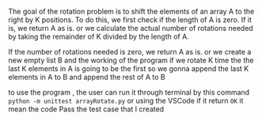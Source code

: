 The goal of the rotation problem is to shift the elements of an array A to the right by K positions. To do this, we first check if the length of A is zero. If it is, we return A as is. or we calculate the actual number of rotations needed by taking the remainder of K divided by the length of A.

If the number of rotations needed is zero, we return A as is.
or we create a new empty list B and the working of the program if we rotate K time the the last K elements in A is going to be the first so we gonna append the last K elements in A to B and append the rest of A to B

to use the program , the user can run it through terminal by this command `python -m unittest arrayRotate.py` or using the VSCode
if it return `OK` it mean the code Pass the test case that I created